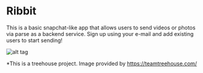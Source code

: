 # Ribbit

This is a basic snapchat-like app that allows users to send videos or photos via parse as a backend service. Sign up using your e-mail and add existing users to start sending!

![alt tag](https://cloud.githubusercontent.com/assets/14335722/11860490/0bc80ba0-a43b-11e5-879f-86e14b6a23c2.png)

*This is a treehouse project. Image provided by https://teamtreehouse.com/
